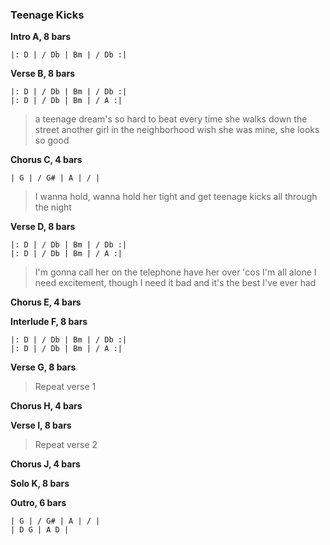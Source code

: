 ### Teenage Kicks

**Intro A, 8 bars**

    |: D | / Db | Bm | / Db :|     

**Verse B, 8 bars**

    |: D | / Db | Bm | / Db :|    
    |: D | / Db | Bm | / A :|     

> a teenage dream's so hard to beat
> every time she walks down the street
> another girl in the neighborhood
> wish she was mine, she looks so good 

**Chorus C, 4 bars**

    | G | / G# | A | / |    

> I wanna hold, wanna hold her tight
> and get teenage kicks all through the night

**Verse D, 8 bars**

    |: D | / Db | Bm | / Db :|    
    |: D | / Db | Bm | / A :|     

> I'm gonna call her on the telephone 
> have her over 'cos I'm all alone 
> I need excitement, though I need it bad 
> and it's the best I've ever had 

**Chorus E, 4 bars**    

**Interlude F, 8 bars**    

    |: D | / Db | Bm | / Db :|    
    |: D | / Db | Bm | / A :|     

**Verse G, 8 bars**    

> Repeat verse 1

**Chorus H, 4 bars**    

**Verse I, 8 bars**    

> Repeat verse 2

**Chorus J, 4 bars**    

**Solo K, 8 bars**    

**Outro, 6 bars**

    | G | / G# | A | / |    
    | D G | A D |    
